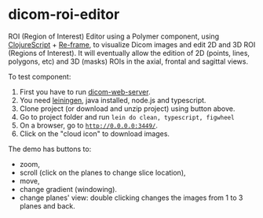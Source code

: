 # dicom-roi-editor

ROI (Region of Interest) Editor using a Polymer component, using [ClojureScript](https://clojurescript.org/) + [Re-frame](https://github.com/Day8/re-frame), to visualize Dicom images and edit 2D and 3D ROI (Regions of Interest). It will eventually allow the edition of 2D (points, lines, polygons, etc) and 3D (masks) ROIs in the axial, frontal and sagittal views. 

To test component:

1. First you have to run [dicom-web-server](https://github.com/DilvanLab/dicom-web-server).
2. You need [leiningen](http://leiningen.org), java installed, node.js and typescript.
3. Clone project (or download and unzip project) using button above.
4. Go to project folder and run `lein do clean, typescript, figwheel`
5. On a browser, go to [`http://0.0.0.0:3449/`](http://0.0.0.0:3449/).
6. Click on the "cloud icon" to download images.

The demo has buttons to:

* zoom, 
* scroll (click on the planes to change slice location), 
* move, 
* change gradient (windowing). 
* change planes' view: double clicking changes the images from 1 to 3 planes and back.


